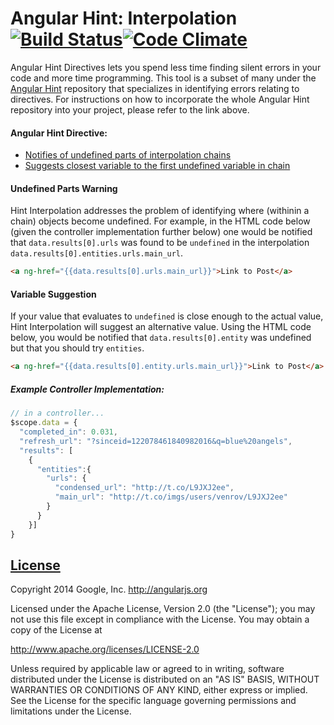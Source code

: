 Angular Hint: Interpolation [![Build Status](https://travis-ci.org/caguillen214/interpolating-interpolator.svg)](https://travis-ci.org/caguillen214/interpolating-interpolator)[![Code Climate](https://codeclimate.com/github/angular/angular-hint-interpolation.png)](https://codeclimate.com/github/angular/angular-hint-interpolation)
=========

Angular Hint Directives lets you spend less time finding silent errors in your code and more time programming. This tool is a subset of many under the [Angular Hint](https://github.com/angular/angular-hint) repository that specializes in identifying errors relating to directives. For instructions on how to incorporate the whole Angular Hint repository into your project, please refer to the link above.

#### Angular Hint Directive:
  - [Notifies of undefined parts of interpolation chains](#undefined-parts-warning)
  - [Suggests closest variable to the first undefined variable in chain](#variable-suggestion)


#### Undefined Parts Warning
 Hint Interpolation addresses the problem of identifying where (withinin a chain) objects become undefined. For example, in the HTML code below (given the controller implementation further below) one would be notified that `data.results[0].urls` was found to be `undefined` in the interpolation `data.results[0].entities.urls.main_url`.

```html
<a ng-href="{{data.results[0].urls.main_url}}">Link to Post</a>
```
#### Variable Suggestion
 If your value that evaluates to `undefined` is close enough to the actual value, Hint Interpolation will suggest an alternative value. Using the HTML code below, you would be notified that `data.results[0].entity` was undefined but that you should try `entities`.
```html
<a ng-href="{{data.results[0].entity.urls.main_url}}">Link to Post</a>
```

##### Example Controller Implementation:
```javascript
// in a controller...
$scope.data = {
  "completed_in": 0.031,
  "refresh_url": "?sinceid=122078461840982016&q=blue%20angels",
  "results": [
    {
      "entities":{
        "urls": {
          "condensed_url": "http://t.co/L9JXJ2ee",
          "main_url": "http://t.co/imgs/users/venrov/L9JXJ2ee"
        }
      }
    }]
}
```

## [License](LICENSE)

Copyright 2014 Google, Inc. http://angularjs.org

Licensed under the Apache License, Version 2.0 (the "License");
you may not use this file except in compliance with the License.
You may obtain a copy of the License at

   http://www.apache.org/licenses/LICENSE-2.0

Unless required by applicable law or agreed to in writing, software
distributed under the License is distributed on an "AS IS" BASIS,
WITHOUT WARRANTIES OR CONDITIONS OF ANY KIND, either express or implied.
See the License for the specific language governing permissions and
limitations under the License.
